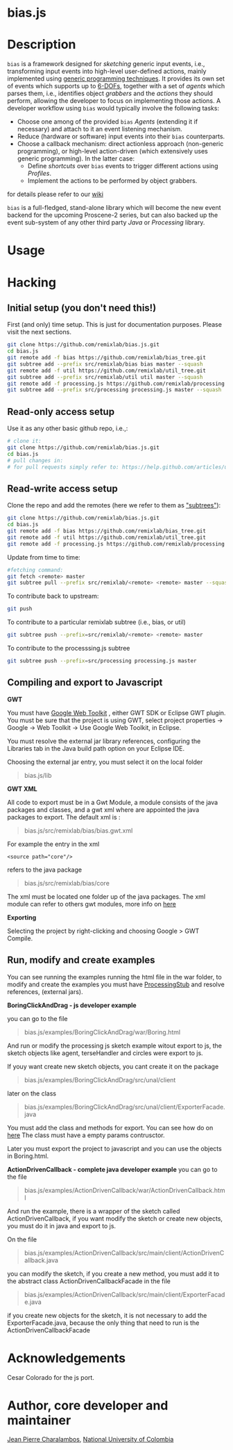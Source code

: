 bias.js
================

# Description

`bias` is a framework designed for _sketching_ generic input events, i.e., transforming input events into high-level user-defined actions,
mainly implemented using [generic programming techniques](http://en.wikipedia.org/wiki/Generics_in_Java).
It provides its own set of events which supports up to [6-DOFs]( http://en.wikipedia.org/wiki/Degrees_of_freedom_(mechanics) ),
together with a set of *agents* which parses them, i.e., identifies object *grabbers* and the *actions* they should perform,
allowing the developer to focus on implementing those actions. A developer workflow using `bias` would typically involve the following tasks:

  * Choose one among of the provided `bias` *Agents* (extending it if necessary) and attach to it an event listening mechanism.
  * Reduce (hardware or software) input events into their `bias` counterparts.
  * Choose a callback mechanism: direct actionless approach (non-generic programming), or high-level action-driven (which extensively uses generic programming). In the latter case:
    * Define *shortcuts* over `bias` events to trigger different actions using *Profiles*.
    * Implement the actions to be performed by object grabbers.
    
for details please refer to our [wiki](https://github.com/remixlab/bias/wiki)

`bias` is a full-fledged, stand-alone library which will become the new event backend for the upcoming Proscene-2 series,
but can also backed up the event sub-system of any other third party *Java* or *Processing* library.

# Usage

# Hacking

## Initial setup (you don't need this!)

First (and only) time setup. This is just for documentation purposes. Please visit the next sections.

```sh
git clone https://github.com/remixlab/bias.js.git
cd bias.js
git remote add -f bias https://github.com/remixlab/bias_tree.git
git subtree add --prefix src/remixlab/bias bias master --squash
git remote add -f util https://github.com/remixlab/util_tree.git
git subtree add --prefix src/remixlab/util util master --squash
git remote add -f processing.js https://github.com/remixlab/processing.js_tree.git
git subtree add --prefix src/processing processing.js master --squash
```

## Read-only access setup

Use it as any other basic github repo, i.e.,:

```sh
# clone it:
git clone https://github.com/remixlab/bias.js.git
cd bias.js
# pull changes in:
# for pull requests simply refer to: https://help.github.com/articles/using-pull-requests
```

## Read-write access setup

Clone the repo and add the remotes (here we refer to them as ["subtrees"](http://blogs.atlassian.com/2013/05/alternatives-to-git-submodule-git-subtree/)):

```sh
git clone https://github.com/remixlab/bias.js.git
cd bias.js
git remote add -f bias https://github.com/remixlab/bias_tree.git
git remote add -f util https://github.com/remixlab/util_tree.git
git remote add -f processing.js https://github.com/remixlab/processing.js_tree.git
```

Update from time to time:

```sh
#fetching command:
git fetch <remote> master
git subtree pull --prefix src/remixlab/<remote> <remote> master --squash
```

To contribute back to upstream:

```sh
git push
```

To contribute to a particular remixlab subtree (i.e., bias, or util)

```sh
git subtree push --prefix=src/remixlab/<remote> <remote> master
```

To contribute to the processsing.js subtree

```sh
git subtree push --prefix=src/processing processing.js master
```

##  Compiling and export to Javascript  ##

**GWT**

You must have [Google Web Toolkit](http://www.gwtproject.org/) , either GWT SDK or Eclipse GWT plugin. You must be sure that the project is using GWT, select 
project properties -> Google -> Web Toolkit -> Use Google Web Toolkit, in Eclipse.

You must resolve the external jar library references, configuring the Libraries tab in the Java build path option on your Eclipse IDE.

Choosing  the external jar entry, you must select it on the local folder  
   

> bias.js/lib
    
**GWT XML**

All code to export must be in a Gwt Module, a module consists of the java packages and classes, and a gwt xml where are appointed the java packages to export.
The default xml is :

> bias.js/src/remixlab/bias/bias.gwt.xml

For example the entry in the xml

    <source path="core"/>

refers to the java package

> bias.js/src/remixlab/bias/core

The xml must be located one folder up of the java packages.
The xml module can refer to others gwt modules, more info on [here](http://www.gwtproject.org/doc/latest/DevGuideOrganizingProjects.html#DevGuideModuleXml)

**Exporting**

Selecting the project by right-clicking and choosing Google > GWT Compile.


##  Run, modify and create examples  ##


You can see running the examples running the html file in the war folder, to modify and create the examples 
you must have [ProcessingStub](https://github.com/remixlab/ProcessingStub) and  resolve references, (external jars).
 

**BoringClickAndDrag - js developer example**

you can go to the file
> bias.js/examples/BoringClickAndDrag/war/Boring.html

And run or modify the processing js sketch example witout export to js, the sketch objects like agent, terseHandler and circles were export to js. 

If youy want create new sketch objects, you cant create it  on the package

> bias.js/examples/BoringClickAndDrag/src/unal/client

later on the class

> bias.js/examples/BoringClickAndDrag/src/unal/client/ExporterFacade.java

You must add the class and methods for export.
You can see how do on [here](https://code.google.com/p/gwt-exporter/)
The class must have a empty params  contrusctor.


Later you must export the project to javascript and you can use the objects in Boring.html. 

**ActionDrivenCallback - complete java developer example**
you can go to the file
> bias.js/examples/ActionDrivenCallback/war/ActionDrivenCallback.html

And run the example,  there is a wrapper of the sketch called ActionDrivenCallback, 
 if you want modify the sketch or create new objects, you must do it in java and export to js.


On the file

> bias.js/examples/ActionDrivenCallback/src/main/client/ActionDrivenCallback.java

you can modify the sketch, if you create a new method, you must add it to the abstract class ActionDrivenCallbackFacade  in the file

> bias.js/examples/ActionDrivenCallback/src/main/client/ExporterFacade.java

if you create new objects  for the sketch, it is not necessary to add the ExporterFacade.java, because the only thing that need to run is the ActionDrivenCallbackFacade

# Acknowledgements

Cesar Colorado for the js port.

# Author, core developer and maintainer

[Jean Pierre Charalambos](http://disi.unal.edu.co/profesores/pierre/), [National University of Colombia](http://www.unal.edu.co)

